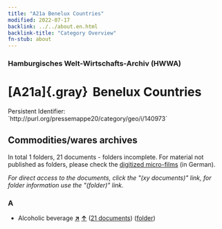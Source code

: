 ```yaml
---
title: "A21a Benelux Countries"
modified: 2022-07-17
backlink: ../../about.en.html
backlink-title: "Category Overview"
fn-stub: about
---
```


### Hamburgisches Welt-Wirtschafts-Archiv (HWWA)

# [A21a]{.gray}&#8201; Benelux Countries

<div class="hint">Persistent Identifier: `http://purl.org/pressemappe20/category/geo/i/140973`</div>







## Commodities/wares archives









In total 1 folders, 21 documents - folders incomplete.
For material not published as folders, please check the [digitized micro-films](/film/h1_wa.de.html) (in German).

_For direct access to the documents, click the "(xy documents)" link, for folder information use the "(folder)" link._



### A

- Alcoholic beverage [**&nearr;**](../../../ware/i/141966/about.en.html "Alcoholic beverage (xXX all over the world)") [**&uarr;**](../../../ware/about.en.html#PID20.02-Sp "Ware category system") (<a href="https://pm20.zbw.eu/iiifview/folder/wa/141966,140973" title="about: Alcoholic beverage : Benelux Countries" target="_blank">21 documents</a>) ([folder](../../../../folder/wa/1419xx/141966/1409xx/140973/about.en.html))




